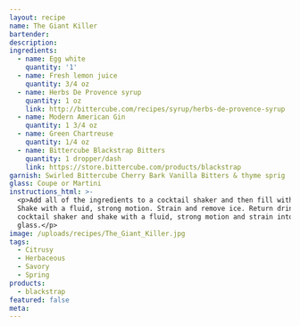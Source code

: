 ```yaml
---
layout: recipe
name: The Giant Killer
bartender:
description:
ingredients:
  - name: Egg white
    quantity: '1'
  - name: Fresh lemon juice
    quantity: 3/4 oz
  - name: Herbs De Provence syrup
    quantity: 1 oz
    link: http://bittercube.com/recipes/syrup/herbs-de-provence-syrup
  - name: Modern American Gin
    quantity: 1 3/4 oz
  - name: Green Chartreuse
    quantity: 1/4 oz
  - name: Bittercube Blackstrap Bitters
    quantity: 1 dropper/dash
    link: https://store.bittercube.com/products/blackstrap
garnish: Swirled Bittercube Cherry Bark Vanilla Bitters & thyme sprig
glass: Coupe or Martini
instructions_html: >-
  <p>Add all of the ingredients to a cocktail shaker and then fill with ice.
  Shake with a fluid, strong motion. Strain and remove ice. Return drink to
  cocktail shaker and shake with a fluid, strong motion and strain into cocktail
  glass.</p>
image: /uploads/recipes/The_Giant_Killer.jpg
tags:
  - Citrusy
  - Herbaceous
  - Savory
  - Spring
products:
  - blackstrap
featured: false
meta:
---
```


